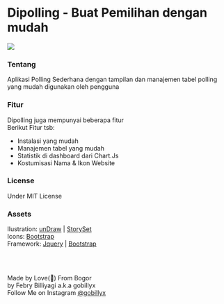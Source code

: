 # Dipolling - Buat Pemilihan dengan mudah

<img src="http://gobillyx.000webhostapp.com/dipolling/assets/img/dashboard%20-%20chart.JPG">
<br>

### Tentang
Aplikasi Polling Sederhana dengan tampilan dan manajemen tabel polling yang mudah digunakan oleh pengguna

### Fitur
Dipolling juga mempunyai beberapa fitur
<br>
Berikut Fitur tsb:

<ul>
  <li>Instalasi yang mudah</li>
  <li>Manajemen tabel yang mudah</li>
  <li>Statistik di dashboard dari Chart.Js</li>
  <li>Kostumisasi Nama & Ikon Website</li>
</ul>

### License
Under MIT License

### Assets
Ilustration: <a href="https://undraw.co">unDraw</a> | <a href="https://undraw.co">StorySet</a>
<br>
Icons: <a href="https://icons.bootstrap.com">Bootstrap</a>
<br>
Framework: <a href="https://jquery.com">Jquery</a> | <a href="https://bootstrap.com">Bootstrap</a>

<br>
<br>

Made by Love(&#128150;) From Bogor
<br>
by Febry Billiyagi a.k.a gobillyx
<br>
Follow Me on Instagram <a href="https://www.instagram.com/gobillyx/">@gobillyx</a>
